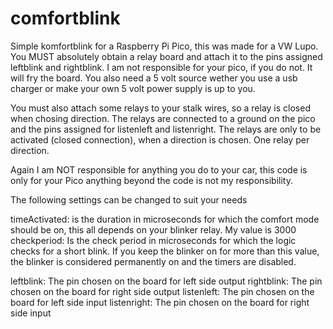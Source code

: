 # comfortblink
Simple komfortblink for a Raspberry Pi Pico, this was made for a VW Lupo.
You MUST absolutely obtain a relay board and attach it to the pins assigned leftblink and rightblink. I am not responsible for your pico, if you do not. It will fry the board. You also need a 5 volt source wether you use a usb charger or make your own 5 volt power supply is up to you.

You must also attach some relays to your stalk wires, so a relay is closed when chosing direction. The relays are connected to a ground on the pico and the pins assigned for listenleft and listenright. The relays are only to be activated (closed connection), when a direction is chosen. One relay per direction.

Again I am NOT responsible for anything you do to your car, this code is only for your Pico anything beyond the code is not my responsibility.


The following settings can be changed to suit your needs

timeActivated: is the duration in microseconds for which the comfort mode should be on, this all depends on your blinker relay. My value is 3000
checkperiod: Is the check period in microseconds for which the logic checks for a short blink. If you keep the blinker on for more than this value, the blinker is considered permanently on and the timers are disabled.

leftblink: The pin chosen on the board for left side output
rightblink: The pin chosen on the board for right side output
listenleft: The pin chosen on the board for left side input
listenright: The pin chosen on the board for right side input
